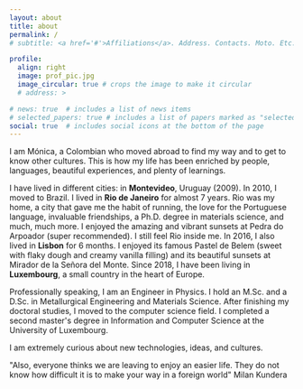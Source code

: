 ```yaml
---
layout: about
title: about
permalink: /
# subtitle: <a href='#'>Affiliations</a>. Address. Contacts. Moto. Etc.

profile:
  align: right
  image: prof_pic.jpg
  image_circular: true # crops the image to make it circular
  # address: >

# news: true  # includes a list of news items
# selected_papers: true # includes a list of papers marked as "selected={true}"
social: true  # includes social icons at the bottom of the page
---
```


I am Mónica, a Colombian who moved abroad to find my way and to get to know other cultures. This is how my life has been enriched by people, languages, beautiful experiences, and plenty of learnings.

I have lived in different cities: in **Montevideo**, Uruguay (2009). In 2010, I moved to Brazil. I lived in **Rio de Janeiro** for almost 7 years. Rio was my home, a city that gave me the habit of running, the love for the Portuguese language, invaluable friendships, a Ph.D. degree in materials science, and much, much more. I enjoyed the amazing and vibrant sunsets at Pedra do Arpoador (super recommended). I still feel Rio inside me.
In 2016, I also lived in **Lisbon** for 6 months. I enjoyed its famous Pastel de Belem (sweet with flaky dough and creamy vanilla filling) and its beautiful sunsets at Mirador de la Señora del Monte.
Since 2018, I have been living in **Luxembourg**, a small country in the heart of Europe.

Professionally speaking, I am an Engineer in Physics. I hold an M.Sc. and a D.Sc. in Metallurgical Engineering and Materials Science.
After finishing my doctoral studies, I moved to the computer science field. I completed a second master's degree in Information and Computer Science at the University of Luxembourg.

I am extremely curious about new technologies, ideas, and cultures. 
<!-- Having the opportunity of working in different fields, allows me to approach projects from different perspectives. -->


>
<!-- <font size="2"> -->
"Also, everyone thinks we are leaving to enjoy an easier life. They do not know how difficult it is to make your way in a foreign world" Milan Kundera
<!-- </font> -->

